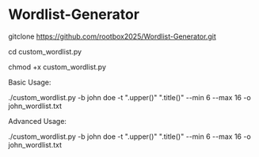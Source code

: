 # Wordlist-Generator


gitclone https://github.com/rootbox2025/Wordlist-Generator.git

cd custom_wordlist.py

chmod +x custom_wordlist.py

Basic Usage:

./custom_wordlist.py -b john doe -t ".upper()" ".title()" --min 6 --max 16 -o john_wordlist.txt

Advanced Usage:

./custom_wordlist.py -b john doe -t ".upper()" ".title()" --min 6 --max 16 -o john_wordlist.txt


